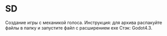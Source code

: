# SD
Создание игры с механикой голоса.
Инструкция: для архива распакуйте файлы в папку и запустите файл с расширением exe
Стэк: Godot4.3.

